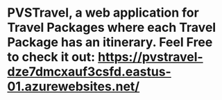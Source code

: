 # PVSTravel, a web application for Travel Packages where each Travel Package has an itinerary. Feel Free to check it out: https://pvstravel-dze7dmcxauf3csfd.eastus-01.azurewebsites.net/
